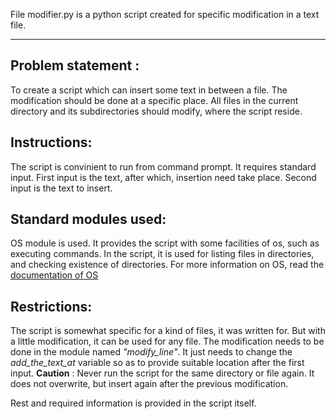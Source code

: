 File modifier.py is a python script created for specific modification in a text file.
* * *

Problem statement :
----------------- 
To create a script which can insert some text in between a file.
The modification should be done at a specific place.
All files in the current directory and its subdirectories should modify, where the script reside.

Instructions:
------------
The script is convinient to run from command prompt.
It requires standard input.
First input is the text, after which, insertion need take place.
Second input is the text to insert.

Standard modules used:
---------------------
OS module is used.
It provides the script with some facilities of os, such as executing commands.
In the script, it is used for listing files in directories, and checking existence of directories.
For more information on OS, read the [documentation of OS][]

Restrictions:
------------
The script is somewhat specific for a kind of files, it was written for.
But with a little modification, it can be used for any file.
The modification needs to be done in the module named *"modify_line"*.
It just needs to change the *add_the_text_at* variable so as to provide suitable location after the first input.
**Caution** : Never run the script for the same directory or file again. It does not overwrite, but insert again after the previous modification.

Rest and required information is provided in the script itself.

[documentation of OS]:[https://docs.python.org/2/library/os.html]

